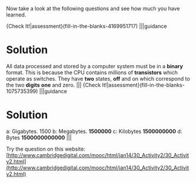 Now take a look at the following questions and see how much you have learned.

{Check It!|assessment}(fill-in-the-blanks-4169951717)
|||guidance
# Solution
All data processed and stored by a computer system must be in a **binary** format. This is because the CPU contains millions of **transistors** which operate as switches. They have **two** states, **off** and on which correspond to the two **digits** **one** and zero.
|||
{Check It!|assessment}(fill-in-the-blanks-1075735399)
|||guidance
# Solution
a:	Gigabytes.	1500
b:	Megabytes.	**1500000**
c:	Kilobytes	**1500000000**
d:	Bytes		**1500000000000**
|||

Try the question on this website:
[http://www.cambridgedigital.com/mooc/html/jan14/30_Activity2/30_Activity2.html](http://www.cambridgedigital.com/mooc/html/jan14/30_Activity2/30_Activity2.html)